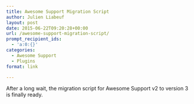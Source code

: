 ```yaml
---
title: Awesome Support Migration Script
author: Julien Liabeuf
layout: post
date: 2015-06-22T09:20:28+00:00
url: /awesome-support-migration-script/
prompt_recipient_ids:
  - 'a:0:{}'
categories:
  - Awesome Support
  - Plugins
format: link

---
```

After a long wait, the migration script for Awesome Support v2 to version 3 is finally ready.